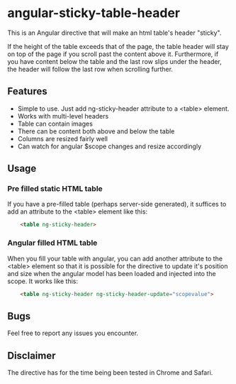 # angular-sticky-table-header

This is an Angular directive that will make an html table's header "sticky". 

If the height of the table exceeds that of the page, the table header will stay on top of
the page if you scroll past the content above it. Furthermore, if you have content below
the table and the last row slips under the header, the header will follow the last row when
scrolling further.

## Features

 * Simple to use. Just add <span class="pl-ent">ng-sticky-header</span> attribute to a &lt;<span class="pl-e">table</span>&gt; element.
 * Works with multi-level headers
 * Table can contain images
 * There can be content both above and below the table
 * Columns are resized fairly well
 * Can watch for angular $scope changes and resize accordingly
 
## Usage

### Pre filled static HTML table
If you have a pre-filled table (perhaps server-side generated), it suffices to add 
an attribute to the &lt;table&gt; element like this: 
```HTML
    <table ng-sticky-header>
```
### Angular filled HTML table
When you fill your table with angular, you can add another attribute to the &lt;table&gt; element
so that it is possible for the directive to update it's position and size when the angular
model has been loaded and injected into the scope. It works like this:
```HTML
    <table ng-sticky-header ng-sticky-header-update="scopevalue">
```    
## Bugs
Feel free to report any issues you encounter.

## Disclaimer
The directive has for the time being been tested in Chrome and Safari.